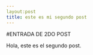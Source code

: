 ```yaml
---
layout:post
title: este es mi segundo post
---
```


#ENTRADA DE 2DO POST

Hola, este es el segundo post.

